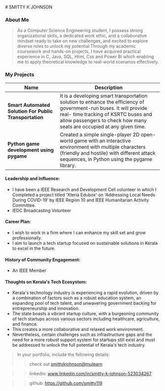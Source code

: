 <div><br class="Apple-interchange-newline"># SMITTY K JOHNSON

### About Me

>As a Computer Science Engineering student, I possess strong organizational skills, a dedicated work ethic, and a collaborative mindset ready to take on new challenges, and excited to explore diverse roles to unlock my potential.Through my academic coursework and hands-on projects, I have acquired practical experience in C, Java, SQL, Html, Css and Power Bi which enabling me to apply theoretical knowledge to real-world scenarios effectively.

### My Projects

| Name                | Description                                                                                                                                                                         |                                                    
|---------------------|--------------------------------------------------------------------------------------------------------------------------------------------------------------------------------------|
| **Smart Automated Solution For Public Transportation**  | It is a developing smart transportation solution to enhance the efficiency of government-run buses. It will provide real- time tracking of KSRTC buses and allow passengers to check how many seats are occupied at any given time.                                              
| **Python game development using pygame**  | Created a simple single-player 2D open-world game with an interactive environment with multiple characters (friendly and hostile) with different attack sequences, in Python using the pygame library.                  

#### Leadership and Influence:

- I have been a IEEE Research and Development Cell volunteer in which I Completed a project titled 'Xteria Edubox' on 'Addressing Local Needs During COVID-19’ by IEEE Region 10 and IEEE Humanitarian Activity Committee.
- IEDC Broadcasting Volunteer

#### Career Plan:
- I wish to work in a firm where I can enhance my skill set and grow professionally.
- I aim to launch a tech startup focused on sustainable solutions in Kerala to excel in the future.

#### History of Community Engagement:

- An IEEE Member
 
#### Thoughts on Kerala's Tech Ecosystem:
- Kerala's technology industry is experiencing a rapid evolution, driven by a combination of factors such as a robust education system, an expanding pool of tech talent, and unwavering government backing for entrepreneurship and innovation.
- The state boasts a vibrant startup culture, with a burgeoning community of tech startups across various sectors including healthcare, agriculture, and finance.
- This creates a more collaborative and relaxed work environment.
- Nevertheless, certain challenges such as infrastructure gaps and the need for a more robust support system for startups still exist and must be addressed to unlock the full potential of Kerala's tech industry.

> In your portfolio, include the following details:
>> check out [smittykjohnson@mulearn](./profile/smittykjohnson@mulearn)

>> linkedin: www.linkedin.com/in/smitty-k-johnson-523034267

>> github: https://github.com/smitty119</div>